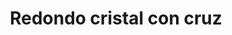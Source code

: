 ---
title: Redondo cristal con cruz
date: 
draft: false

# descripcion
description : Conjunto de aros y dije de plata con cristal

materials: Plata 925

color: Plateado y cristal

dimensions: 1cm diam (dije) - 1cm diam (aros)

code: 06-18-0387

type: "Conjuntos"

categories: []

# Images
# first image will be shown in the product page
images:
  # - image: "images/path_to_image"
  # La ubicacion de las imagenes es imagenes/Conjuntos/Conjuntos.Aros y Dije/06-18-0387-redondo-cristal-con-cruz
  - image: "./images/conjuntos/aros_y_dije/06-18-0387-redondo-cristal-con-cruz_a.JPG"
  - image: "./images/conjuntos/aros_y_dije/06-18-0387-redondo-cristal-con-cruz_b.JPG"
---